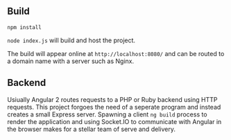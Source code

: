 
## Build

`npm install`

`node index.js` will build and host the project. 

The build will appear online at `http://localhost:8080/` and can be routed to a domain name with a server such as Nginx.

## Backend

Usiually Angular 2 routes requests to a PHP or Ruby backend using HTTP requests. This project forgoes the need of a seperate program and instead creates a small Express server. Spawning a client `ng build` process to render the application and using Socket.IO to communicate with Angular in the browser makes for a stellar team of serve and delivery.
